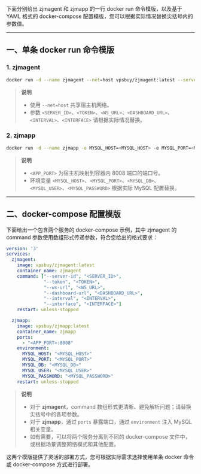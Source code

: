 下面分别给出 zjmagent 和 zjmapp 的一行 docker run 命令模版，以及基于 YAML 格式的 docker-compose 配置模版，您可以根据实际情况替换尖括号内的参数值。

---

## 一、单条 docker run 命令模版

### 1. zjmagent

```sh
docker run -d --name zjmagent --net=host vpsbuy/zjmagent:latest --server-id <SERVER_ID> --token <TOKEN> --ws-url <WS_URL> --dashboard-url <DASHBOARD_URL> --interval <INTERVAL> --interface <INTERFACE>
```

> **说明**  
> - 使用 `--net=host` 共享宿主机网络。
> - 参数 `<SERVER_ID>`、`<TOKEN>`、`<WS_URL>`、`<DASHBOARD_URL>`、`<INTERVAL>`、`<INTERFACE>` 请根据实际情况替换。

### 2. zjmapp

```sh
docker run -d --name zjmapp -e MYSQL_HOST=<MYSQL_HOST> -e MYSQL_PORT=<MYSQL_PORT> -e MYSQL_DB=<MYSQL_DB> -e MYSQL_USER=<MYSQL_USER> -e MYSQL_PASSWORD=<MYSQL_PASSWORD> -p <APP_PORT>:8008 vpsbuy/zjmapp:latest
```

> **说明**  
> - `<APP_PORT>` 为宿主机映射到容器内 8008 端口的端口号。
> - 环境变量 `<MYSQL_HOST>`、`<MYSQL_PORT>`、`<MYSQL_DB>`、`<MYSQL_USER>`、`<MYSQL_PASSWORD>` 根据实际 MySQL 配置替换。

---

## 二、docker-compose 配置模版

下面给出一个包含两个服务的 docker-compose 示例，其中 zjmagent 的 command 参数使用数组形式传递参数，符合您给出的格式要求：

```yaml
version: '3'
services:
  zjmagent:
    image: vpsbuy/zjmagent:latest
    container_name: zjmagent
    command: ["--server-id", "<SERVER_ID>",
              "--token", "<TOKEN>",
              "--ws-url", "<WS_URL>",
              "--dashboard-url", "<DASHBOARD_URL>",
              "--interval", "<INTERVAL>",
              "--interface", "<INTERFACE>"]
    restart: unless-stopped

  zjmapp:
    image: vpsbuy/zjmapp:latest
    container_name: zjmapp
    ports:
      - "<APP_PORT>:8008"
    environment:
      MYSQL_HOST: "<MYSQL_HOST>"
      MYSQL_PORT: "<MYSQL_PORT>"
      MYSQL_DB: "<MYSQL_DB>"
      MYSQL_USER: "<MYSQL_USER>"
      MYSQL_PASSWORD: "<MYSQL_PASSWORD>"
    restart: unless-stopped
```

> **说明**  
> - 对于 **zjmagent**，command 数组形式更清晰、避免解析问题；请替换尖括号中的各项参数。  
> - 对于 **zjmapp**，通过 `ports` 暴露端口，通过 `environment` 注入 MySQL 相关变量。  
> - 如有需要，可以将两个服务分离到不同的 docker-compose 文件中，或根据场景调整网络模式和其他配置。

这两个模版提供了灵活的部署方式，您可根据实际需求选择使用单条 docker 命令或 docker-compose 方式进行部署。
